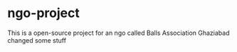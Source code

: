 # ngo-project
This is a open-source project for an ngo called Balls Association Ghaziabad
changed some stuff